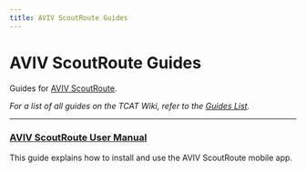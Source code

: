 ```yaml
---
title: AVIV ScoutRoute Guides
---
```


# AVIV ScoutRoute Guides

Guides for [AVIV ScoutRoute](../index.md).

_For a list of all guides on the TCAT Wiki, refer to the [Guides List](../../../../../guides/index.md)._

---

### [AVIV ScoutRoute User Manual](user-manual.md)

This guide explains how to install and use the AVIV ScoutRoute mobile app.
